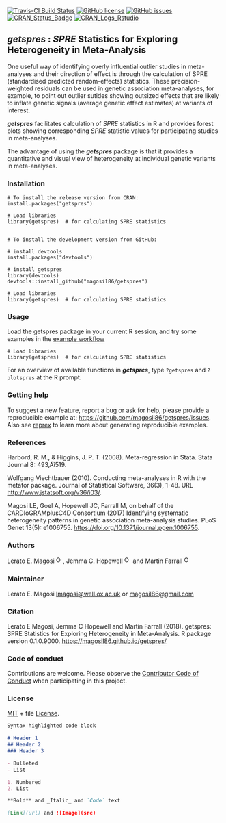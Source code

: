 
[![Travis-CI Build Status](https://travis-ci.org/magosil86/getspres.svg?branch=master)](https://travis-ci.org/magosil86/getspres)
[![GitHub license](https://img.shields.io/badge/license-MIT-blue.svg)](https://raw.githubusercontent.com/magosil86/getspres/master/LICENSE)
[![GitHub issues](https://img.shields.io/github/issues/magosil86/getspres.svg)](https://github.com/magosil86/getspres/issues)
[![CRAN_Status_Badge](http://www.r-pkg.org/badges/version/getspres)](https://cran.r-project.org/package=getspres)
[![CRAN_Logs_Rstudio](https://cranlogs.r-pkg.org/badges/grand-total/getspres)](http://cran.rstudio.com/web/packages/getspres/index.html) 
<!-- []() <img src="https://user-images.githubusercontent.com/8364031/46570331-0c8f0180-c952-11e8-923d-536448190113.gif" align="right" /> -->


## _getspres_ : _SPRE_ Statistics for Exploring Heterogeneity in Meta-Analysis


One useful way of identifying overly influential outlier studies in meta-analyses and their direction of effect is through the calculation of SPRE (standardised predicted random-effects) statistics. These precision-weighted residuals can be used in genetic association meta-analyses, for example, to point out outlier sutides showing outsized effects that are likely to inflate genetic signals (average genetic effect estimates) at variants of interest. 

**_getspres_** facilitates calculation of _SPRE_ statistics in R and provides forest plots showing corresponding _SPRE_ statistic values for participating studies in meta-analyses. 

The advantage of using the **_getspres_** package is that it provides a quantitative and visual view of heterogeneity at individual genetic variants in meta-analyses.


### Installation

```{r}
# To install the release version from CRAN:
install.packages("getspres")

# Load libraries
library(getspres)  # for calculating SPRE statistics


# To install the development version from GitHub:

# install devtools
install.packages("devtools")

# install getspres
library(devtools)
devtools::install_github("magosil86/getspres")

# Load libraries
library(getspres)  # for calculating SPRE statistics
```

### Usage

Load the getspres package in your current R session, and try some examples in the [example workflow](https://github.com/magosil86/getmstatistic/blob/master/vignettes/getmstatistic-tutorial.md)

```{r}
# Load libraries
library(getspres)  # for calculating SPRE statistics
```
For an overview of available functions in **_getspres_**, type `?getspres` and `?plotspres` at the R prompt.



### Getting help

To suggest a new feature, report a bug or ask for help, please provide a reproducible example at: https://github.com/magosil86/getspres/issues. Also see [reprex](https://reprex.tidyverse.org/) to learn more about generating reproducible examples.


### References

Harbord, R. M., & Higgins, J. P. T. (2008). Meta-regression in Stata. Stata Journal 8: 493‚Äì519.

Wolfgang Viechtbauer (2010). Conducting meta-analyses in R with the
metafor package. Journal of Statistical Software, 36(3), 1-48. URL
http://www.jstatsoft.org/v36/i03/.

Magosi LE, Goel A, Hopewell JC, Farrall M, on behalf of the CARDIoGRAMplusC4D Consortium (2017) 
Identifying systematic heterogeneity patterns in genetic association meta-analysis studies. 
PLoS Genet 13(5): e1006755. https://doi.org/10.1371/journal.pgen.1006755.


### Authors

<a >Lerato E. Magosi</a> <small class="roles"> </small> <a  href="http://orcid.org/0000-0002-3388-9892" target="orcid.widget"><img src="https://members.orcid.org/sites/default/files/vector_iD_icon.svg" class="orcid" alt="ORCID" height="16"></a>, <a >Jemma C. Hopewell</a> <small class="roles"> </small> <a href="" target="orcid.widget"><img src="https://members.orcid.org/sites/default/files/vector_iD_icon.svg" class="orcid" alt="ORCID" height="16"></a> and 
<a >Martin Farrall</a> <small class="roles"> </small> <a href="http://orcid.org/0000-0003-4564-2165" target="orcid.widget"><img src="https://members.orcid.org/sites/default/files/vector_iD_icon.svg" class="orcid" alt="ORCID" height="16"></a>


### Maintainer

Lerato E. Magosi lmagosi@well.ox.ac.uk or magosil86@gmail.com

### Citation

Lerato E Magosi, Jemma C Hopewell and Martin Farrall (2018). getspres:
SPRE Statistics for Exploring Heterogeneity in Meta-Analysis. R
package version 0.1.0.9000. https://magosil86.github.io/getspres/
  
### Code of conduct

Contributions are welcome. Please observe the [Contributor Code of Conduct]() when participating in this project.

### License

[MIT](https://opensource.org/licenses/mit-license.php) + file [License]().


```markdown
Syntax highlighted code block

# Header 1
## Header 2
### Header 3

- Bulleted
- List

1. Numbered
2. List

**Bold** and _Italic_ and `Code` text

[Link](url) and ![Image](src)
```
